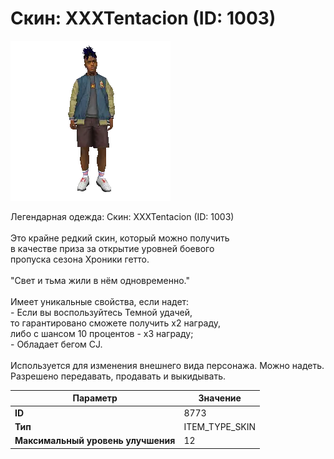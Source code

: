 # Скин: XXXTentacion (ID: 1003)

![Item Image](../img/8773.webp?raw=true)

Легендарная одежда: Скин: XXXTentacion (ID: 1003)<br><br>Это крайне редкий скин, который можно получить<br>в качестве приза за открытие уровней боевого<br>пропуска сезона Хроники гетто.<br><br>"Свет и тьма жили в нём одновременно."<br><br>Имеет уникальные свойства, если надет:<br> - Если вы воспользуйтесь Темной удачей,<br>то гарантировано сможете получить х2 награду,<br>либо с шансом 10 процентов - х3 награду;<br> - Обладает бегом CJ.<br><br>Используется для изменения внешнего вида персонажа. Можно надеть.<br>Разрешено передавать, продавать и выкидывать.


| Параметр | Значение |
|----------|----------|
| **ID** | 8773 |
| **Тип** | ITEM_TYPE_SKIN |
| **Максимальный уровень улучшения** | 12 |


